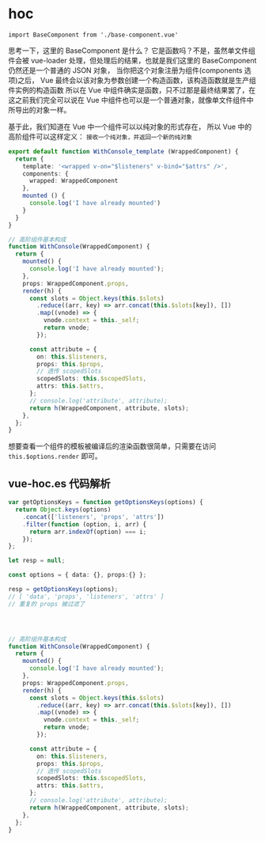 # hoc

`import BaseComponent from './base-component.vue'`

思考一下，这里的 BaseComponent 是什么？
它是函数吗？不是，虽然单文件组件会被 vue-loader 处理，但处理后的结果，也就是我们这里的 BaseComponent 仍然还是一个普通的 JSON 对象，
当你把这个对象注册为组件(components 选项)之后，
Vue 最终会以该对象为参数创建一个构造函数，该构造函数就是生产组件实例的构造函数
所以在 Vue 中组件确实是函数，只不过那是最终结果罢了，在这之前我们完全可以说在 Vue 中组件也可以是一个普通对象，就像单文件组件中所导出的对象一样。

基于此，我们知道在 Vue 中一个组件可以以纯对象的形式存在，
所以 Vue 中的高阶组件可以这样定义：
`接收一个纯对象，并返回一个新的纯对象`

```ts
export default function WithConsole_template (WrappedComponent) {
  return {
    template: '<wrapped v-on="$listeners" v-bind="$attrs" />',
    components: {
      wrapped: WrappedComponent
    },
    mounted () {
      console.log('I have already mounted')
    }
  }
}

// 高阶组件基本构成
function WithConsole(WrappedComponent) {
  return {
    mounted() {
      console.log('I have already mounted');
    },
    props: WrappedComponent.props,
    render(h) {
      const slots = Object.keys(this.$slots)
        .reduce((arr, key) => arr.concat(this.$slots[key]), [])
        .map((vnode) => {
          vnode.context = this._self;
          return vnode;
        });

      const attribute = {
        on: this.$listeners,
        props: this.$props,
        // 透传 scopedSlots
        scopedSlots: this.$scopedSlots,
        attrs: this.$attrs,
      };
      // console.log('attribute', attribute);
      return h(WrappedComponent, attribute, slots);
    },
  };
}

```

想要查看一个组件的模板被编译后的渲染函数很简单，只需要在访问 `this.$options.render` 即可。


##  vue-hoc.es 代码解析
```ts
var getOptionsKeys = function getOptionsKeys(options) {
  return Object.keys(options)
    .concat(['listeners', 'props', 'attrs'])
    .filter(function (option, i, arr) {
      return arr.indexOf(option) === i;
    });
};

let resp = null;

const options = { data: {}, props:{} };

resp = getOptionsKeys(options);
// [ 'data', 'props', 'listeners', 'attrs' ]
// 重复的 props 被过滤了




// 高阶组件基本构成
function WithConsole(WrappedComponent) {
  return {
    mounted() {
      console.log('I have already mounted');
    },
    props: WrappedComponent.props,
    render(h) {
      const slots = Object.keys(this.$slots)
        .reduce((arr, key) => arr.concat(this.$slots[key]), [])
        .map((vnode) => {
          vnode.context = this._self;
          return vnode;
        });

      const attribute = {
        on: this.$listeners,
        props: this.$props,
        // 透传 scopedSlots
        scopedSlots: this.$scopedSlots,
        attrs: this.$attrs,
      };
      // console.log('attribute', attribute);
      return h(WrappedComponent, attribute, slots);
    },
  };
}
```